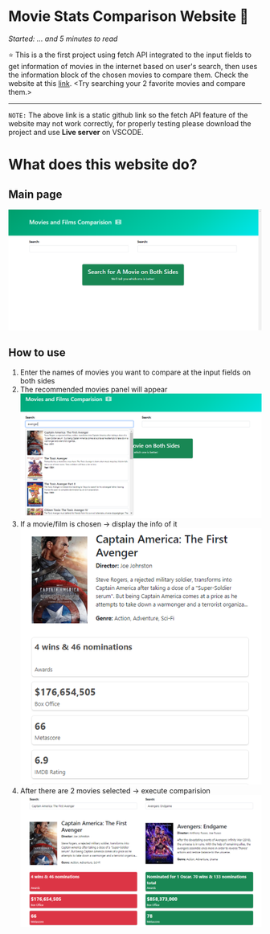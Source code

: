 # Movie Stats Comparison Website :basketball:
*Started: ... and 5 minutes to read*

:star: This is a the first project using fetch API integrated to the input fields to get information of movies in the internet based on user's search, then uses the information block of the chosen movies to compare them. Check the website at this [link](https://chic-rabanadas-35b9cb.netlify.app/). <Try searching your 2 favorite movies and compare them.>
***
`NOTE:` The above link is a static github link so the fetch API feature of the website may not work correctly, for properly testing please download the project and use **Live server** on VSCODE.

# What does this website do?
## Main page
![](/assets/images/2023-06-30-09-06-32.png)
## How to use
1. Enter the names of movies you want to compare at the input fields on both sides
2. The recommended movies panel will appear
![](/assets/images/2023-06-30-09-11-01.png)
3. If a movie/film is chosen -> display the info of it
![](/assets/images/2023-06-30-09-13-35.png)
4. After there are 2 movies selected -> execute comparision
![](/assets/images/2023-06-30-09-12-13.png)
